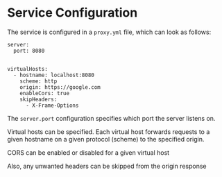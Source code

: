 # Service Configuration

The service is configured in a `proxy.yml` file, which can look as follows:

```
server:
  port: 8080


virtualHosts:
  - hostname: localhost:8080
    scheme: http
    origin: https://google.com
    enableCors: true
    skipHeaders:
      - X-Frame-Options
```

The `server.port` configuration specifies which port the server listens on.

Virtual hosts can be specified. Each virtual host forwards
requests to a given hostname on a given protocol (scheme) to the 
specified origin.

CORS can be enabled or disabled for a given virtual host

Also, any unwanted headers can be skipped from the origin response
